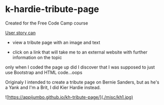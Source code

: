 # k-hardie-tribute-page

Created for the Free Code Camp course

[User story can](https://www.freecodecamp.com/challenges/build-a-tribute-page)

  * view a tribute page with an image and text
  
  * click on a link that will take me to an external website with further information on the topic
  
only when I coded the page up did I discover that I was supposed to just use Bootstrap and HTML code...oops

Originaly I intended to create a tribute page on Bernie Sanders, but as he's a Yank and I'm a Brit, I did Kier Hardie instead.


![https://appijumbo.github.io/kh-tribute-page/](./misc/kh1.jpg)

